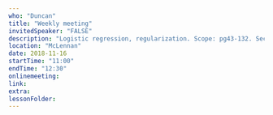 ```yaml
---
who: "Duncan"
title: "Weekly meeting"
invitedSpeaker: "FALSE"
description: "Logistic regression, regularization. Scope: pg43-132. Section 4.4 (Logistic regression) from The Elements of Statistical Learning by Hastie, Tibshirani, and Friedman"
location: "McLennan"
date: 2018-11-16
startTime: "11:00"
endTime: "12:30"
onlinemeeting: 
link: 
extra: 
lessonFolder: 
---
```

